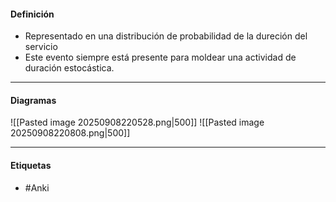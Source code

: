#### Definición
- Representado en una distribución de probabilidad de la dureción del servicio
- Este evento siempre está presente para moldear una actividad de duración estocástica.
***
#### Diagramas

![[Pasted image 20250908220528.png|500]]
![[Pasted image 20250908220808.png|500]]
***
#### Etiquetas
- #Anki 